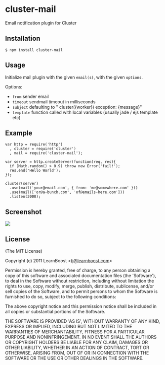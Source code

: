 
# cluster-mail

  Email notification plugin for Cluster

## Installation

    $ npm install cluster-mail

## Usage

 Initialize mail plugin with the given `email(s)`, with the given `options`.

 Options:

  - `from` sender email
  - `timeout` sendmail timeout in milliseconds
  - `subject` defaulting to " cluster({worker}) exception: {message}"
  - `template` function called with local variables (usually jade / ejs template etc)

## Example

    var http = require('http')
      , cluster = require('cluster')
      , mail = require('cluster-mail');

    var server = http.createServer(function(req, res){
      if (Math.random() > 0.9) throw new Error('fail!');
      res.end('Hello World');
    });

    cluster(server)
      .use(mail('your@email.com', { from: 'me@somewhere.com' }))
      .use(mail(['or@a-bunch.com', 'of@emails-here.com']))
      .listen(3000);

## Screenshot

![](http://f.cl.ly/items/0K0F3t1s2o172b0j2407/Screenshot.png)

## License 

(The MIT License)

Copyright (c) 2011 LearnBoost &lt;tj@learnboost.com&gt;

Permission is hereby granted, free of charge, to any person obtaining
a copy of this software and associated documentation files (the
'Software'), to deal in the Software without restriction, including
without limitation the rights to use, copy, modify, merge, publish,
distribute, sublicense, and/or sell copies of the Software, and to
permit persons to whom the Software is furnished to do so, subject to
the following conditions:

The above copyright notice and this permission notice shall be
included in all copies or substantial portions of the Software.

THE SOFTWARE IS PROVIDED 'AS IS', WITHOUT WARRANTY OF ANY KIND,
EXPRESS OR IMPLIED, INCLUDING BUT NOT LIMITED TO THE WARRANTIES OF
MERCHANTABILITY, FITNESS FOR A PARTICULAR PURPOSE AND NONINFRINGEMENT.
IN NO EVENT SHALL THE AUTHORS OR COPYRIGHT HOLDERS BE LIABLE FOR ANY
CLAIM, DAMAGES OR OTHER LIABILITY, WHETHER IN AN ACTION OF CONTRACT,
TORT OR OTHERWISE, ARISING FROM, OUT OF OR IN CONNECTION WITH THE
SOFTWARE OR THE USE OR OTHER DEALINGS IN THE SOFTWARE.